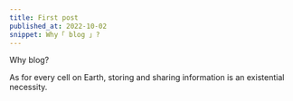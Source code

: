 ```yaml
---
title: First post
published_at: 2022-10-02
snippet: Why「 blog 」?
---
```


Why blog?

As for every cell on Earth, storing and sharing information is an existential
necessity.
